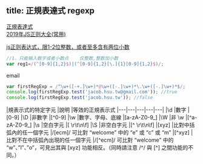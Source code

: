 title: 正規表達式 regexp
---

[正規表達式](https://developer.mozilla.org/zh-TW/docs/Web/JavaScript/Guide/Regular_Expressions)  
[2019年JS正则大全(常用)](https://juejin.im/post/5d245d4151882555300feb77?utm_source=gold_browser_extension)  




[js正则表达式，限1-2位整数，或者至多含有两位小数](https://blog.csdn.net/bestcxx/article/details/60772406)

```js
//1、只能输入数字或者小数点    仅整数,整数加小数
var reg1=/(^[0-9]{1,2}$)|(^[0-9]{1,2}[\.]{1}[0-9]{1,2}$)/;
```

email

```js
var firstRegExp = /^\w+([-+.]\w+)*@\w+([-.]\w+)*\.\w+([-.]\w+)*$/;
console.log(firstRegExp.test('jacob.hsu.tw@gmail.com')); //true
console.log(firstRegExp.test('jacob.hsu.tw')); //false
```

|規表示式的特定字元	|說明	|等效的正規表示式
|---|---|---|---|---|
|\d	|數字	|[0-9]
|\D	|非數字	|[^0-9]
|\w	|數字、字母、底線	|[a-zA-Z0-9_]
|\W	|非 \w	|[^a-zA-Z0-9_]
|\s	|空白字元	|[ \r\t\n\f]
|\S	|非空白字元	|[^ \r\t\n\f]
|[xyz]	|比對中括弧內的任一個字元	|/[ecm]/ 可比對 “welcome” 中的 “e” 或 “c” 或 “m”
|[^xyz]	|比對不在中括弧內出現的任一個字元	|/[^ecm]/ 可比對 “welcome” 中的 “w”、”l”、”o”，可見出其與 [xyz] 功能相反。（同時請注意 /^/ 與 [^] 之間功能的不同。）